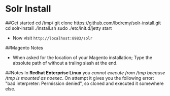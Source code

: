 # Solr Install

##Get started
    cd /tmp/
    git clone https://github.com/lbdremy/solr-install.git
    cd solr-install
    ./install.sh
    sudo ./etc/init.d/jetty start
    
 + Now visit `http://localhost:8983/solr`

##Magento Notes
 + When asked for the location of your Magento installation; Type the absolute path of without a traling slash at the end.

##Notes
In __Redhat Enterprise Linux__ you *cannot execute from /tmp because /tmp is mounted as noexec*.
On attempt it gives you the following error: "bad interpreter: Permission denied", so cloned and executed it somewhere else.
